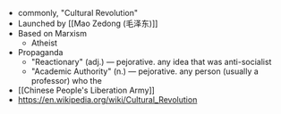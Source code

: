 - commonly, "Cultural Revolution"
- Launched by [[Mao Zedong (毛泽东)]]
- Based on Marxism
	- Atheist
- Propaganda
	- "Reactionary" (adj.) — pejorative. any idea that was anti-socialist
	- "Academic Authority" (n.) — pejorative. any person (usually a professor) who the
- [[Chinese People's Liberation Army]]
- https://en.wikipedia.org/wiki/Cultural_Revolution